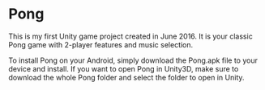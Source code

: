 # Pong
This is my first Unity game project created in June 2016. It is your classic Pong game with 2-player features and music selection.

To install Pong on your Android, simply download the Pong.apk file to your device and install.
If you want to open Pong in Unity3D, make sure to download the whole Pong folder and select the folder to open in Unity.
